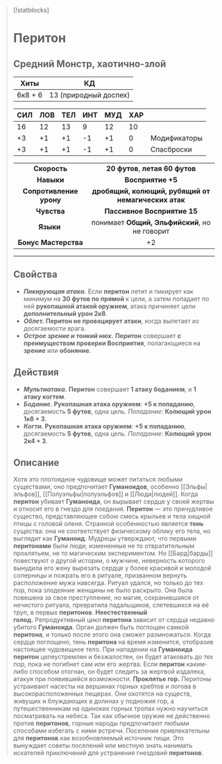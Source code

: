 > [!statblocks]
> # Перитон
>Средний Монстр, хаотично-злой
>---
>| Хиты | КД |
>| :---: | :---: |
>| 6к8 + 6 | 13 (природный доспех) |
>
>| **СИЛ** | **ЛОВ** | **ТЕЛ** | **ИНТ** | **МУД** | **ХАР** | |
>| ------ | ------- | ------ | ------ | ------- | ------ | ------ |
>| 16 | 12 | 13 | 9 | 12 | 10 | |
>| +3 | +1 | +1 | -1 | +1 | 0 | Модификаторы |
>| +3 | +1 | +1 | -1 | +1 | 0 | Спасброски |
>
>| | |
>| :---: | :---: |
>| **Скорость** | **20 футов**, **летая 60 футов** |
>| **Навыки** | **Восприятие +5** |
>| **Сопротивление урону** | **дробящий, колющий, рубящий от немагических атак** |
>| **Чувства** | **Пассивное Восприятие 15** |
>| **Языки** | понимает **Общий, Эльфийский**, но не говорит |
>| **Бонус Мастерства** | +2 |
>---
> ## Свойства
>- _**Пикирующая атака.**_ Если **перитон** летит и пикирует как минимум на **30 футов по прямой** к цели, а затем попадает по ней **рукопашной атакой оружием**, атака причиняет цели **дополнительный урон 2к8**.
>- _**Облет.**_ **Перитон не провоцирует атаки**, когда вылетает из досягаемости врага.
>- **_Острое зрение и тонкий нюх._** **Перитон** совершает **с преимуществом проверки Восприятия**, полагающиеся на **зрение** или **обоняние**.
> ## Действия
> - **_Мультиатака_.** **Перитон** совершает **1 атаку боданием**, и **1 атаку когтем**.
> - **_Бодание._ Рукопашная атака оружием**: **+5 к попаданию**, досягаемость **5 футов**, одна цель. _Попадание_: **Колющий урон 1к8 + 3**.
> - **_Когти._ Рукопашная атака оружием**: **+5 к попаданию**, досягаемость **5 футов**, одна цель. _Попадание_: **Колющий урон 2к4 + 3**.
> ## Описание
>Хотя это плотоядное чудовище может питаться любыми существами, оно предпочитает **Гуманоидов**, особенно [[Эльфы|эльфов]], [[Полуэльфы|полуэльфов]] и [[Люди|людей]]. Когда **перитон** убивает **Гуманоида**, он вырывает сердце у своей жертвы и относит его в гнездо для поедания.
>**Перитон** — это причудливое существо, представляющее собою смесь крыльев и тела хищной птицы с головой оленя. Странной особенностью является **тень** существа: она не соответствует физическому облику его тела, но выглядит как **Гуманоид**. Мудрецы утверждают, что первыми **перитонами** были люди, измененные не то отвратительным проклятьем, не то магическим экспериментом. Но [[Бард|барды]] повествуют о другой истории, о мужчине, неверность которого вынудила его жену вырезать сердце у более красивой и молодой соперницы и пожрать его в ритуале, призванном вернуть расположение мужа навсегда. Ритуал удался, но только до тех пор, пока злодеяние женщины не было раскрыто. Она была повешена за свое преступление, но магия, сохранившаяся от нечистого ритуала, превратила падальщиков, слетевшихся на её труп, в первых **перитонов**.
>**Неестественный голод.** Репродуктивный цикл **перитона** зависит от сердца недавно убитого **Гуманоида**. Орган должен быть поглощен самкой **перитона**, и только после этого она сможет размножаться. Когда сердце поглощено, тень **перитона** на время изменится, отобразив настоящее чудовищное тело.
>При нападении на **Гуманоида перитон** целеустремлен и безжалостен, он будет атаковать до тех пор, пока не погибнет сам или его жертва. Если **перитон** каким-либо способом отогнан, он будет следить за жертвой издалека, атакуя при появившейся возможности.
>**Проклятье гор.** Перитоны устраивают насесты на вершинах горных хребтов и логова в высокорасположенных пещерах. Они охотятся на существ, живущих и блуждающих в долинах у подножия гор, а путешественникам на одиноких горных тропах нужно научиться посматривать на небеса. Так как обычное оружие не действенно против **перитонов**, горные народы предпочитают любыми способами избегать с ними встречи.
>Поселения привлекательны для **перитонов** как возобновляемый источник пищи. Это вынуждает советы поселений или местную знать нанимать искателей приключений для устранения гнездовий **перитонов**.
